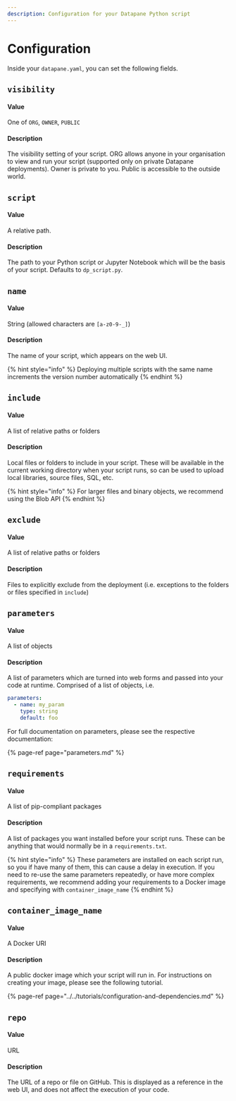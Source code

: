 ```yaml
---
description: Configuration for your Datapane Python script
---
```


# Configuration

Inside your `datapane.yaml`, you can set the following fields.

## `visibility`

#### Value

One of `ORG`, `OWNER`, `PUBLIC`

#### Description

The visibility setting of your script. ORG allows anyone in your organisation to view and run your script \(supported only on private Datapane deployments\). Owner is private to you. Public is accessible to the outside world.

## `script`

#### Value

A relative path.

#### Description

The path to your Python script or Jupyter Notebook which will be the basis of your script. Defaults to `dp_script.py`.

## `name`

#### Value

String \(allowed characters are `[a-z0-9-_]`\)

#### Description

The name of your script, which appears on the web UI. 

{% hint style="info" %}
Deploying multiple scripts with the same name increments the version number automatically
{% endhint %}

## `include`

#### Value

A list of relative paths or folders

#### Description

Local files or folders to include in your script. These will be available in the current working directory when your script runs, so can be used to upload local libraries, source files, SQL, etc.

{% hint style="info" %}
For larger files and binary objects, we recommend using the Blob API
{% endhint %}

## `exclude`

#### Value

A list of relative paths or folders

#### Description

Files to explicitly exclude from the deployment \(i.e. exceptions to the folders or files specified in `include`\)

## `parameters`

#### Value

A list of objects

#### Description

A list of parameters which are turned into web forms and passed into your code at runtime. Comprised of a list of objects, i.e.

```yaml
parameters: 
  - name: my_param
    type: string
    default: foo
```

For full documentation on parameters, please see the respective documentation:

{% page-ref page="parameters.md" %}

## `requirements`

#### Value

A list of pip-compliant packages

#### Description

A list of packages you want installed before your script runs. These can be anything that would normally be in a `requirements.txt`. 

{% hint style="info" %}
These parameters are installed on each script run, so you if have many of them, this can cause a delay in execution. If you need to re-use the same parameters repeatedly, or have more complex requirements, we recommend adding your requirements to a Docker image and specifying with `container_image_name`
{% endhint %}

## `container_image_name`

#### Value

A Docker URI

#### Description

A public docker image which your script will run in. For instructions on creating your image, please see the following tutorial.

{% page-ref page="../../tutorials/configuration-and-dependencies.md" %}

## `repo`

#### Value

URL

#### Description

The URL of a repo or file on GitHub. This is displayed as a reference in the web UI, and does not affect the execution of your code.

 

